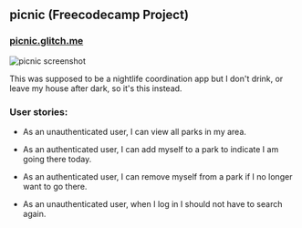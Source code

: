 ## picnic (Freecodecamp Project)

### [picnic.glitch.me](https://picnic.glitch.me)

![picnic screenshot](#)

This was supposed to be a nightlife coordination app but I don't drink, or leave my house after dark, so it's this instead.

### User stories:

* As an unauthenticated user, I can view all parks in my area.

* As an authenticated user, I can add myself to a park to indicate I am going there today.

* As an authenticated user, I can remove myself from a park if I no longer want to go there.

* As an unauthenticated user, when I log in I should not have to search again.
